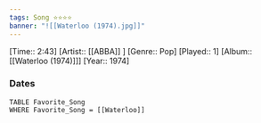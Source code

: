```yaml
---
tags: Song ⭐⭐⭐⭐ 
banner: "![[Waterloo (1974).jpg]]"
---
```

[Time:: 2:43]
[Artist:: [[ABBA]] ]
[Genre:: Pop]
[Played:: 1]
[Album:: [[Waterloo (1974)]]]
[Year:: 1974]
### Dates
````dataview
TABLE Favorite_Song
WHERE Favorite_Song = [[Waterloo]]
````